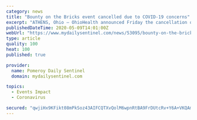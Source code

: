 ```yaml
---
category: news
title: "Bounty on the Bricks event cancelled due to COVID-19 concerns"
excerpt: "ATHENS, Ohio — OhioHealth announced Friday the cancellation of the annual Bounty on the Bricks event due to concerns over COVID-19. The event, a fundraiser for the Southeast Ohio Foodbank, has historically been held in August. “This has been a hard ..."
publishedDateTime: 2020-05-09T14:01:00Z
webUrl: "https://www.mydailysentinel.com/news/53095/bounty-on-the-bricks-event-cancelled-due-to-covid-19-concerns"
type: article
quality: 100
heat: 100
published: true

provider:
  name: Pomeroy Daily Sentinel
  domain: mydailysentinel.com

topics:
  - Events Impact
  - Coronavirus

secured: "qwjiHx9KFikt08mPkSoz43AIFCQTXvQolM6wpnRtBA9FrDUtcRv+Y6A+VKQAmDVevzVlV2cP32lthce+334NRgZYVctyFyP1p3W8Rv96kZ1R9KByrKn/7uo/bC6EkSzlqtsbYk//Ws3ly2ikw7DKwZLRwSvypSwzOJSP4+ngISNIlHUQ7Ujcca4BaAl88NUCWB5rIYPcSk/wRaFe7YGwQNteQGycs9KF9r7SF6rrikGD4qJTCZvuLW08Or+y4tzvL2pXfWaeuMcZkdbY28FFyyLjVnNGHfXj9RAlDAqOent15gs+MaB2m2qq+B+vlYfe;6hwFq22pjHSrmyuqr5lG9A=="
---
```


